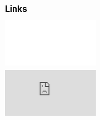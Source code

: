 # Links

![Lab Report Week 2](lab-report-1-week-2.html)

![Lab Report Week 2 Full link](https://zachperry197.github.io/cse15l-lab-reports/lab-report-1-week-2.html)

